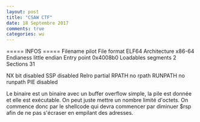 ```yaml
---
layout: post
title: "CSAW CTF"
date: 18 Septembre 2017
comments: true
categories: wu
---
```

 ===== INFOS ===== 
Filename                 pilot
File format              ELF64
Architecture             x86-64
Endianess                little endian
Entry point              0x4008b0
Loadables segments       2
Sections                 31

NX bit                   disabled
SSP                      disabled
Relro                    partial
RPATH                    no rpath
RUNPATH                  no runpath
PIE                      disabled

Le binaire est un binaire avec un buffer overflow simple, la pile est donnée et
elle est exécutable. On peut juste mettre un nombre limité d'octets. On commence
donc par le shellcode qui devra commencer par diminuer $rsp afin de ne pas
s'écraser en empilant des adresses.